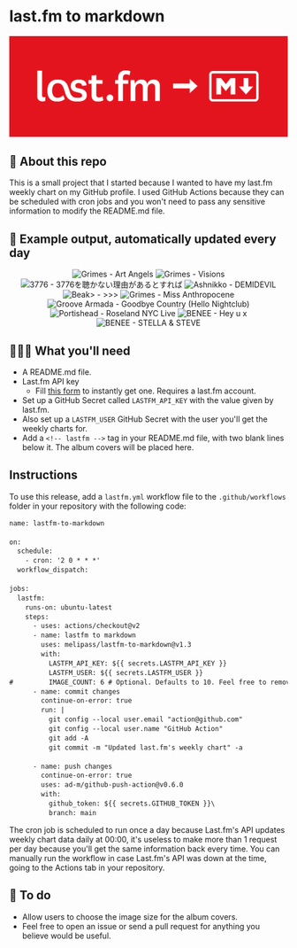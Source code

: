 # last.fm to markdown

![banner](banner.png)

## 🤖 About this repo
This is a small project that I started because I wanted to have my last.fm weekly chart on my GitHub profile. I used GitHub Actions because they can be scheduled with cron jobs and you won't need to pass any sensitive information to modify the README.md file.

## 🎵 Example output, automatically updated every day
<!-- lastfm -->
<p align="center"><img src="https://lastfm.freetls.fastly.net/i/u/64s/f6b3a85f39a656aaa61d30d1d2ec8d85.png" title="Grimes - Art Angels"> <img src="https://lastfm.freetls.fastly.net/i/u/64s/94cfdb5f36a7f935b6837f5fe8840ed6.jpg" title="Grimes - Visions"> <img src="https://lastfm.freetls.fastly.net/i/u/64s/cc6607f6d18a4ee4ee95dec47fd26084.jpg" title="3776 - 3776を聴かない理由があるとすれば"> <img src="https://lastfm.freetls.fastly.net/i/u/64s/9196a46c5993ae2bf86ec10487dcdb90.jpg" title="Ashnikko - DEMIDEVIL"> <img src="https://lastfm.freetls.fastly.net/i/u/64s/8b6fe1faacdcd997fc221e1ef90d230a.jpg" title="Beak> - >>>"> <img src="https://lastfm.freetls.fastly.net/i/u/64s/b17ef84f8af34d5f194d090b7a937417.jpg" title="Grimes - Miss Anthropocene"> <img src="https://lastfm.freetls.fastly.net/i/u/64s/ee96e6a12a7f454998d3b320aeb2ecc3.png" title="Groove Armada - Goodbye Country (Hello Nightclub)"> <img src="https://lastfm.freetls.fastly.net/i/u/64s/97c5cdebf17930906b4c3d26598c6192.jpg" title="Portishead - Roseland NYC Live"> <img src="https://lastfm.freetls.fastly.net/i/u/64s/10e9c890a16b4b49c26da06310d78089.jpg" title="BENEE - Hey u x"> <img src="https://lastfm.freetls.fastly.net/i/u/64s/24653139a8cbdcc71fd4691fc6d6fd12.jpg" title="BENEE - STELLA & STEVE"> </p>

          
## 👩🏽‍💻 What you'll need
* A README.md file.
* Last.fm API key
  * Fill [this form](https://www.last.fm/api/account/create) to instantly get one. Requires a last.fm account.
* Set up a GitHub Secret called ```LASTFM_API_KEY``` with the value given by last.fm.
* Also set up a ```LASTFM_USER``` GitHub Secret with the user you'll get the weekly charts for.
* Add a ```<!-- lastfm -->``` tag in your README.md file, with two blank lines below it. The album covers will be placed here.

## Instructions
To use this release, add a ```lastfm.yml``` workflow file to the ```.github/workflows``` folder in your repository with the following code:
```diff
name: lastfm-to-markdown

on:
  schedule:
    - cron: '2 0 * * *'
  workflow_dispatch:

jobs:
  lastfm:
    runs-on: ubuntu-latest
    steps:
      - uses: actions/checkout@v2
      - name: lastfm to markdown
        uses: melipass/lastfm-to-markdown@v1.3
        with:
          LASTFM_API_KEY: ${{ secrets.LASTFM_API_KEY }}
          LASTFM_USER: ${{ secrets.LASTFM_USER }}
#         IMAGE_COUNT: 6 # Optional. Defaults to 10. Feel free to remove this line if you want.
      - name: commit changes
        continue-on-error: true
        run: |
          git config --local user.email "action@github.com"
          git config --local user.name "GitHub Action"
          git add -A
          git commit -m "Updated last.fm's weekly chart" -a

      - name: push changes
        continue-on-error: true
        uses: ad-m/github-push-action@v0.6.0
        with:
          github_token: ${{ secrets.GITHUB_TOKEN }}\
          branch: main
```
The cron job is scheduled to run once a day because Last.fm's API updates weekly chart data daily at 00:00, it's useless to make more than 1 request per day because you'll get the same information back every time. You can manually run the workflow in case Last.fm's API was down at the time, going to the Actions tab in your repository.

## 🚧 To do
* Allow users to choose the image size for the album covers.
* Feel free to open an issue or send a pull request for anything you believe would be useful.
